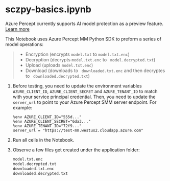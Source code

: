 # sczpy-basics.ipynb

Azure Percept currently supports AI model protection as a preview feature. [Learn more](https://azure.microsoft.com/en-us/support/legal/preview-supplemental-terms/)

This Notebook uses Azure Percept MM Python SDK to preform a series of model operations:
> * Encryption (encrypts ```model.txt``` to ```model.txt.enc```)
> * Decryption (decrypts ```model.txt.enc``` to ``` model.decrypted.txt```)
> * Upload (uploads ```model.txt.enc```)
> * Download (downloads to ``` downloaded.txt.enc``` and then decryptes to ``` downloaded.decrypted.txt```)

1.	Before testing, you need to update the environment variables ```AZURE_CLIENT_ID```, ```AZURE_CLIENT_SECRET``` and ```AZURE_TENANT_ID``` to match with your service principal credential. Then, you need to update the ```server_url``` to point to your Azure Percept SMM server endpoint. For example:
    ```
    %env AZURE_CLIENT_ID="555d..."
    %env AZURE_CLIENT_SECRET="6da3..."
    %env AZURE_TENANT_ID="72f9..."
    server_url = "https://test-mm.westus2.cloudapp.azure.com"
    ```
2.	Run all cells in the Notebook.

3.	Observe a few files get created under the application folder:
    ```bash
    model.txt.enc
    model.decrypted.txt
    downloaded.txt.enc
    downloaded.decrypted.txt
    ```
